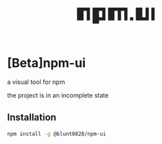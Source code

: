 <p align="center">
  <img width="180" src="https://github.com/zhuangdagg/npm-ui/blob/main/src/assets/svg/npm-ui.svg" alt="logo">
</p>
<br/>

# [Beta]npm-ui
a visual tool for npm

the project is in an incomplete state


## Installation

```bash
npm install -g @blunt0828/npm-ui
```